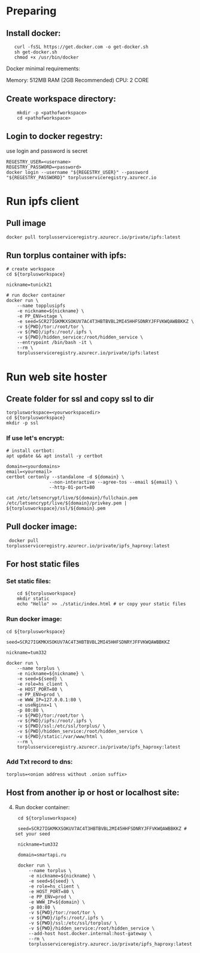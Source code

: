 # Preparing

## Install docker:

       curl -fsSL https://get.docker.com -o get-docker.sh
       sh get-docker.sh
       chmod +x /usr/bin/docker

Docker minimal requirements:
    
Memory: 512MB RAM (2GB Recommended)
CPU: 2 CORE


## Create workspace directory:

        mkdir -p <pathofworkspace>
        cd <pathofworkspace>

## Login to docker regestry:

use login and password is secret

    REGESTRY_USER=<username>
    REGESTRY_PASSWORD=<password>
    docker login --username "${REGESTRY_USER}" --password "${REGESTRY_PASSWORD}" torplusserviceregistry.azurecr.io 
    

# Run ipfs client
    
## Pull image 

    docker pull torplusserviceregistry.azurecr.io/private/ipfs:latest

## Run torplus container with ipfs: 

    # create workspace
    cd ${torplusworkspace}

    nickname=tunick21

    # run docker container
    docker run \
        --name topplusipfs
        -e nickname=${nickname} \
        -e PP_ENV=stage \
        -e seed=SCR27IGKMKXSOKUV7AC4T3HBTBVBL2MI45HHFSDNRYJFFVKWQAWBBKKZ \
        -v ${PWD}/tor:/root/tor \
        -v ${PWD}/ipfs:/root/.ipfs \
        -v ${PWD}/hidden_service:/root/hidden_service \
        --entrypoint /bin/bash -it \
        --rm \
        torplusserviceregistry.azurecr.io/private/ipfs:latest


# Run web site hoster

## Create folder for ssl and copy ssl to dir

    torplusworkspace=<yourworkspacedir>
    cd ${torplusworkspace}
    mkdir -p ssl
### If use let's encrypt:
    
    # install certbot:
    apt update && apt install -y certbot
    
    domain=<yourdomains>
    email=<youremail>
    certbot certonly --standalone -d ${domain} \
                    --non-interactive --agree-tos --email ${email} \
                    --http-01-port=80

    cat /etc/letsencrypt/live/${domain}/fullchain.pem /etc/letsencrypt/live/${domain}/privkey.pem | ${torplusworkspace}/ssl/${domain}.pem
          

## Pull docker image:

     docker pull torplusserviceregistry.azurecr.io/private/ipfs_haproxy:latest

## For host static files

### Set static files:

        cd ${torplusworkspace}
        mkdir static 
        echo "Hello" >> ./static/index.html # or copy your static files

### Run docker image:

    cd ${torplusworkspace}

    seed=SCR27IGKMKXSOKUV7AC4T3HBTBVBL2MI45HHFSDNRYJFFVKWQAWBBKKZ 

    nickname=tum332

    docker run \
        --name torplus \
        -e nickname=${nickname} \
        -e seed=${seed} \
        -e role=hs_client \
        -e HOST_PORT=80 \
        -e PP_ENV=prod \
        -e WWW_IP=127.0.0.1:80 \
        -e useNginx=1 \
        -p 80:80 \
        -v ${PWD}/tor:/root/tor \
        -v ${PWD}/ipfs:/root/.ipfs \
        -v ${PWD}/ssl:/etc/ssl/torplus/ \
        -v ${PWD}/hidden_service:/root/hidden_service \
        -v ${PWD}/static:/var/www/html \
        --rm \
        torplusserviceregistry.azurecr.io/private/ipfs_haproxy:latest

### Add Txt record to dns:
    
    torplus=<onion address without .onion suffix>

## Host from another ip or host or localhost site:

4) Run docker container: 

        cd ${torplusworkspace}

        seed=SCR27IGKMKXSOKUV7AC4T3HBTBVBL2MI45HHFSDNRYJFFVKWQAWBBKKZ # set your seed

        nickname=tum332

        domain=smartapi.ru
        
        docker run \
            --name torplus \
            -e nickname=${nickname} \
            -e seed=${seed} \
            -e role=hs_client \
            -e HOST_PORT=80 \
            -e PP_ENV=prod \
            -e WWW_IP=${domain} \
            -p 80:80 \
            -v ${PWD}/tor:/root/tor \
            -v ${PWD}/ipfs:/root/.ipfs \
            -v ${PWD}/ssl:/etc/ssl/torplus/ \
            -v ${PWD}/hidden_service:/root/hidden_service \
            --add-host host.docker.internal:host-gateway \
            --rm \
            torplusserviceregistry.azurecr.io/private/ipfs_haproxy:latest

